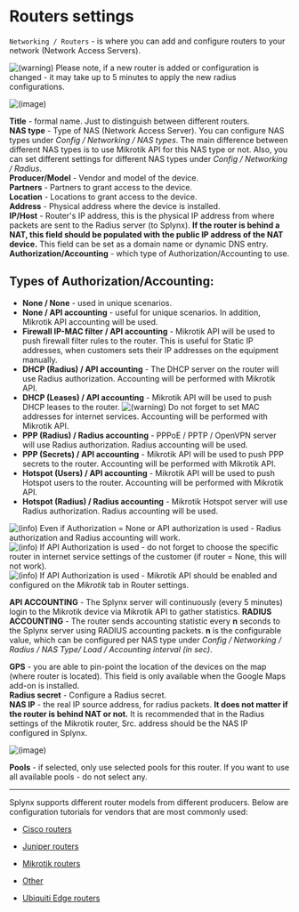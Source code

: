 Routers settings
==========

`Networking / Routers` - is where you can add and configure routers to your network (Network Access Servers).

<icon class="image-icon">![(warning)](warning.png)</icon> Please note, if a new router is added or configuration is changed - it may take up to 5 minutes to apply the new radius configurations.

![(image)](image2018-10-2_11-28-30.png)

**Title** - formal name. Just to distinguish between different routers.<br>
**NAS type** - Type of NAS (Network Access Server). You can configure NAS types under _Config / Networking / NAS types_. The main difference between different NAS types is to use Mikrotik API for this NAS type or not. Also, you can set different settings for different NAS types under _Config / Networking / Radius_.  
**Producer/Model** - Vendor and model of the device.  
**Partners** - Partners to grant access to the device.  
**Location** - Locations to grant access to the device.  
**Address** - Physical address where the device is installed.  
**IP/Host** - Router's IP address, this is the physical IP address from where packets are sent to the Radius server (to Splynx). **If the router is behind a NAT, this field should be populated with the public IP address of the NAT device.** This field can be set as a domain name or dynamic DNS entry.  
**Authorization/Accounting** - which type of Authorization/Accounting to use.

## Types of Authorization/Accounting:

*   **None / None** - used in unique scenarios.
*   **None / API accounting** - useful for unique scenarios. In addition, Mikrotik API accounting will be used.
*   **Firewall IP-MAC filter / API accounting** - Mikrotik API will be used to push firewall filter rules to the router. This is useful for Static IP addresses, when customers sets their IP addresses on the equipment manually.
*   **DHCP (Radius) / API accounting** - The DHCP server on the router will use Radius authorization. Accounting will be performed with Mikrotik API.
*   **DHCP (Leases) / API accounting** - Mikrotik API will be used to push DHCP leases to the router. <icon class="image-icon">![(warning)](warning.png)</icon> Do not forget to set MAC addresses for internet services. Accounting will be performed with Mikrotik API.
*   **PPP (Radius) / Radius accounting** - PPPoE / PPTP / OpenVPN server will use Radius authorization. Radius accounting will be used.
*   **PPP (Secrets) / API accounting** - Mikrotik API will be used to push PPP secrets to the router. Accounting will be performed with Mikrotik API.
*   **Hotspot (Users) / API accounting** - Mikrotik API will be used to push Hotspot users to the router. Accounting will be performed with Mikrotik API.
*   **Hotspot (Radius) / Radius accounting** - Mikrotik Hotspot server will use Radius authorization. Radius accounting will be used.

<icon class="image-icon">![(info)](info.png)</icon> Even if Authorization = None or API authorization is used - Radius authorization and Radius accounting will work.  
<icon class="image-icon">![(info)](info.png)</icon> If API Authorization is used - do not forget to choose the specific router in internet service settings of the customer (if router = None, this will not work).  
<icon class="image-icon">![(info)](info.png)</icon> If API Authorization is used - Mikrotik API should be enabled and configured on the _Mikrotik_ tab in Router settings.

**API ACCOUNTING** - The Splynx server will continuously (every 5 minutes) login to the Mikrotik device via Mikrotik API to gather statistics.
**RADIUS ACCOUNTING** - The router sends accounting statistic every **n** seconds to the Splynx server using RADIUS accounting packets. **n** is the configurable value, which can be configured per NAS type under *Config / Networking / Radius / NAS Type/ Load / Accounting interval (in sec)*.

**GPS** - you are able to pin-point the location of the devices on the map (where router is located). This field is only available when the Google Maps add-on is installed.  
**Radius secret** - Configure a Radius secret.  
**NAS IP** - the real IP source address, for radius packets. **It does not matter if the router is behind NAT or not.** It is recommended that in the Radius settings of the Mikrotik router, Src. address should be the NAS IP configured in Splynx.

![(image)](image2018-10-2_13-26-18.png)

**Pools** - if selected, only use selected pools for this router. If you want to use all available pools - do not select any.

* * *

Splynx supports different router models from different producers. Below are configuration tutorials for vendors that are most commonly used:

* [Cisco routers](networking/routers_settings/cisco/cisco.md)

* [Juniper routers](networking/routers_settings/juniper/juniper.md)

* [Mikrotik routers](networking/routers_settings/mikrotik/mikrotik.md)

* [Other](networking/routers_settings/other/other.md)

* [Ubiquiti Edge routers](networking/routers_settings/ubiquiti/ubiquiti.md)
